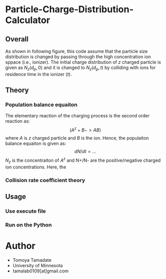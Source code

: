 # Particle-Charge-Distribution-Calculator
## Overall
As shown in following figure, this code assume that the particle size distribution is changed by passing through the high concentration ion sppace (i.e., ionizer).  The initial charge distribution of $z$ charged particle is given as $N_z(d_p,0)$ and it is changed to $N_z(d_p,t)$ by colliding with ions for residence time in the ionizer ($t$).
## Theory
### Population balance equaiton
The elementary reaction of the charging process is the second order reaction as:
$$ 
(A^z+B->AB) 
$$
where $A$ is $z$ charged particle and $B$ is the ion. Hence, the populaiton balance equaiton is given as:
$$ dN/dt=... $$
$N_z$ is the concentraiton of $A^z$ and N+/N- are the positive/negative charged ion concentrations.  Here, the 
### Collision rate coefficient theory
## Usage
### Use execute file
### Run on the Python

# Author
* Tomoya Tamadate
* University of Minnesota
* tamalab0109[at]gmail.com

